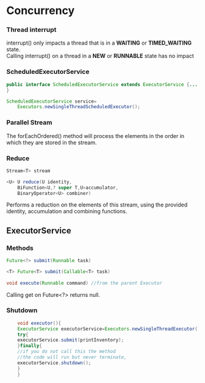 # Concurrency

### Thread interrupt

interrupt() only impacts a thread that is in a **WAITING** or **TIMED_WAITING** state.  
Calling interrupt() on a thread in a **NEW** or **RUNNABLE** state has no impact

### ScheduledExecutorService

```java
public interface ScheduledExecutorService extends ExecutorService {...
}
```

```java
ScheduledExecutorService service=
    Executors.newSingleThreadScheduledExecutor();
```

### Parallel Stream

The forEachOrdered() method will process the elements in the order in which they are stored in the
stream.

### Reduce

```java
Stream<T> stream

<U> U reduce(U identity,
    BiFunction<U,? super T,U>accumulator,
    BinaryOperator<U> combiner)
```

Performs a reduction on the elements of this stream, using the provided identity, accumulation and
combining functions.

## ExecutorService

### Methods

```java
Future<?> submit(Runnable task)

<T> Future<T> submit(Callable<T> task)
    
void execute(Runnable command) //from the parent Executor
```
Calling get on Future<?> returns null.

### Shutdown

```java
    void executor(){
    ExecutorService executorService=Executors.newSingleThreadExecutor();
    try{
    executorService.submit(printInventory);
    }finally{
    //if you do not call this the method
    //the code will run but never terminate,
    executorService.shutdown();
    }
    }
```